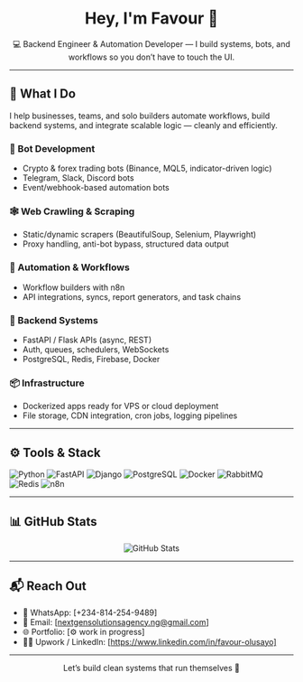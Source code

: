 <h1 align="center">Hey, I'm Favour 👋</h1>

<p align="center">
  💻 Backend Engineer & Automation Developer — I build systems, bots, and workflows so you don’t have to touch the UI.
</p>

---

## 🚀 What I Do

I help businesses, teams, and solo builders automate workflows, build backend systems, and integrate scalable logic — cleanly and efficiently.

### 🤖 Bot Development
- Crypto & forex trading bots (Binance, MQL5, indicator-driven logic)
- Telegram, Slack, Discord bots
- Event/webhook-based automation bots

### 🕸 Web Crawling & Scraping
- Static/dynamic scrapers (BeautifulSoup, Selenium, Playwright)
- Proxy handling, anti-bot bypass, structured data output

### 🔁 Automation & Workflows
- Workflow builders with n8n
- API integrations, syncs, report generators, and task chains

### 🧠 Backend Systems
- FastAPI / Flask APIs (async, REST)
- Auth, queues, schedulers, WebSockets
- PostgreSQL, Redis, Firebase, Docker

### 📦 Infrastructure
- Dockerized apps ready for VPS or cloud deployment
- File storage, CDN integration, cron jobs, logging pipelines

---

## ⚙️ Tools & Stack

![Python](https://img.shields.io/badge/-Python-333?style=flat&logo=python)
![FastAPI](https://img.shields.io/badge/-FastAPI-333?style=flat&logo=fastapi)
![Django](https://img.shields.io/badge/-django-333?style=flat&logo=django)
![PostgreSQL](https://img.shields.io/badge/-PostgreSQL-333?style=flat&logo=postgresql)
![Docker](https://img.shields.io/badge/-Docker-333?style=flat&logo=docker)
![RabbitMQ](https://img.shields.io/badge/-RabbitMQ-333?style=flat&logo=rabbitmq)
![Redis](https://img.shields.io/badge/-Redis-333?style=flat&logo=redis)
![n8n](https://img.shields.io/badge/-n8n-333?style=flat&logo=n8n)

---

## 📊 GitHub Stats

<p align="center">
  <img src="https://github-readme-stats.vercel.app/api?username=oluwafavour&show_icons=true&theme=tokyonight" alt="GitHub Stats" />
</p>

---

## 📬 Reach Out

- 💬 WhatsApp: [+234-814-254-9489]
- 📧 Email: [nextgensolutionsagency.ng@gmail.com]
- 🌐 Portfolio: [⚙️ work in progress]
- 🧑‍💻 Upwork / LinkedIn: [https://www.linkedin.com/in/favour-olusayo]

---

<p align="center">Let’s build clean systems that run themselves 🔁</p>